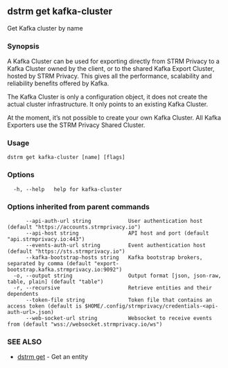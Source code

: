 ## dstrm get kafka-cluster

Get Kafka cluster by name

### Synopsis

A Kafka Cluster can be used for exporting directly from STRM Privacy to
a Kafka Cluster owned by the client, or to the shared Kafka Export
Cluster, hosted by STRM Privacy. This gives all the performance,
scalability and reliability benefits offered by Kafka.

The Kafka Cluster is only a configuration object, it does not create the
actual cluster infrastructure. It only points to an existing Kafka
Cluster.

At the moment, it’s not possible to create your own Kafka Cluster. All
Kafka Exporters use the STRM Privacy Shared Cluster.

### Usage

```
dstrm get kafka-cluster [name] [flags]
```

### Options

```
  -h, --help   help for kafka-cluster
```

### Options inherited from parent commands

```
      --api-auth-url string            User authentication host (default "https://accounts.strmprivacy.io")
      --api-host string                API host and port (default "api.strmprivacy.io:443")
      --events-auth-url string         Event authentication host (default "https://sts.strmprivacy.io")
      --kafka-bootstrap-hosts string   Kafka bootstrap brokers, separated by comma (default "export-bootstrap.kafka.strmprivacy.io:9092")
  -o, --output string                  Output format [json, json-raw, table, plain] (default "table")
  -r, --recursive                      Retrieve entities and their dependents
      --token-file string              Token file that contains an access token (default is $HOME/.config/strmprivacy/credentials-<api-auth-url>.json)
      --web-socket-url string          Websocket to receive events from (default "wss://websocket.strmprivacy.io/ws")
```

### SEE ALSO

* [dstrm get](dstrm_get.md)	 - Get an entity

